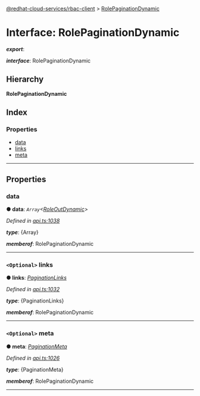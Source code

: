 [@redhat-cloud-services/rbac-client](../README.md) > [RolePaginationDynamic](../interfaces/rolepaginationdynamic.md)

# Interface: RolePaginationDynamic

*__export__*: 

*__interface__*: RolePaginationDynamic

## Hierarchy

**RolePaginationDynamic**

## Index

### Properties

* [data](rolepaginationdynamic.md#data)
* [links](rolepaginationdynamic.md#links)
* [meta](rolepaginationdynamic.md#meta)

---

## Properties

<a id="data"></a>

###  data

**● data**: *`Array`<[RoleOutDynamic](roleoutdynamic.md)>*

*Defined in [api.ts:1038](https://github.com/RedHatInsights/javascript-clients/blob/master/packages/rbac/api.ts#L1038)*

*__type__*: {Array}

*__memberof__*: RolePaginationDynamic

___
<a id="links"></a>

### `<Optional>` links

**● links**: *[PaginationLinks](paginationlinks.md)*

*Defined in [api.ts:1032](https://github.com/RedHatInsights/javascript-clients/blob/master/packages/rbac/api.ts#L1032)*

*__type__*: {PaginationLinks}

*__memberof__*: RolePaginationDynamic

___
<a id="meta"></a>

### `<Optional>` meta

**● meta**: *[PaginationMeta](paginationmeta.md)*

*Defined in [api.ts:1026](https://github.com/RedHatInsights/javascript-clients/blob/master/packages/rbac/api.ts#L1026)*

*__type__*: {PaginationMeta}

*__memberof__*: RolePaginationDynamic

___

